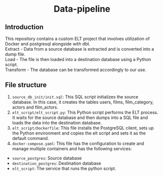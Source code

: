   <h1 align="center">Data-pipeline</h1>
  
## Introduction

This repository contains a custom ELT project that involves utilization of Docker and postgresql alongside with dbt.<br>
Extract - Data from a source database is extracted and is converted into a dump file.<br>
Load - The file is then loaded into a destination database using a Python script.<br>
Transform - The database can be transformed accordingly to our use.<br>

## File structure

1. `source_db_init/init.sql`: This SQL script initializes the source database. In this case, it creates the tables users, films, film_category, actors and film_actors.
2. `elt_script/elt_script.py`: This Python script performs the ELT process. It waits for the source database and then dumps into a SQL file and loads the data into the destination database.
3. `elt_script/Dockerfile`: This file installs the PostgreSQL cilent, sets up the Python environment and copies the elt script and sets it as the default command.
4. `docker-compose.yaml`: This file has the configuration to create and manage multiple containers and has the following services:
  - `source_postgres`: Source database
  - `destination_postgres`: Destination database
  - `elt_script`: The service that runs the python script.

